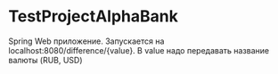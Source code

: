 # TestProjectAlphaBank
Spring Web приложение. Запускается на localhost:8080/difference/{value}. В value надо передавать название валюты (RUB, USD)
